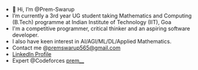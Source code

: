 - 👋 Hi, I’m @Prem-Swarup
- I’m currently a 3rd year UG student taking Mathematics and Computing (B.Tech) programme at Indian Institute of Technology (IIT), Goa
- I'm a competitive programmer, critical thinker and an aspiring software developer.
- I also have keen interest in AI/AGI/ML/DL/Applied Mathematics.
- Contact me @premswarup565@gmail.com
- [LinkedIn Profile](http://www.linkedin.com/in/prem-swarup-12566b203) 
- Expert @Codeforces [prem__](https://codeforces.com/profile/prem__)

<!---
Prem-Swarup/Prem-Swarup is a ✨ special ✨ repository because its `README.md` (this file) appears on your GitHub profile.
You can click the Preview link to take a look at your changes.
--->
